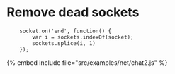# Remove dead sockets

```
    socket.on('end', function() {
        var i = sockets.indexOf(socket);
        sockets.splice(i, 1)
    });
```

{% embed include file="src/examples/net/chat2.js" %}


